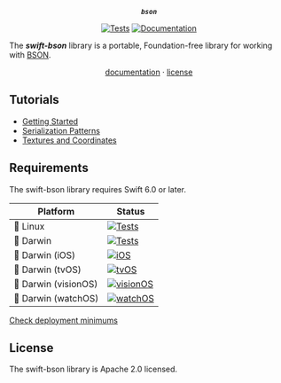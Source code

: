 <div align="center">

***`bson`***

[![Tests](https://github.com/tayloraswift/swift-bson/actions/workflows/Tests.yml/badge.svg)](https://github.com/tayloraswift/swift-bson/actions/workflows/Tests.yml)
[![Documentation](https://github.com/tayloraswift/swift-bson/actions/workflows/Documentation.yml/badge.svg)](https://github.com/tayloraswift/swift-bson/actions/workflows/Documentation.yml)

</div>

The ***swift-bson*** library is a portable, Foundation-free library for working with [BSON](https://bsonspec.org/).

<div align="center">

[documentation](https://swiftinit.org/docs/swift-bson) ·
[license](LICENSE)

</div>


## Tutorials

- [Getting Started](https://swiftinit.org/docs/swift-bson/bson/getting-started)
- [Serialization Patterns](https://swiftinit.org/docs/swift-bson/bson/serialization-patterns)
- [Textures and Coordinates](https://swiftinit.org/docs/swift-bson/bson/textures-and-coordinates)


## Requirements

The swift-bson library requires Swift 6.0 or later.


| Platform | Status |
| -------- | ------ |
| 🐧 Linux | [![Tests](https://github.com/tayloraswift/swift-bson/actions/workflows/Tests.yml/badge.svg)](https://github.com/tayloraswift/swift-bson/actions/workflows/Tests.yml) |
| 🍏 Darwin | [![Tests](https://github.com/tayloraswift/swift-bson/actions/workflows/Tests.yml/badge.svg)](https://github.com/tayloraswift/swift-bson/actions/workflows/Tests.yml) |
| 🍏 Darwin (iOS) | [![iOS](https://github.com/tayloraswift/swift-bson/actions/workflows/iOS.yml/badge.svg)](https://github.com/tayloraswift/swift-bson/actions/workflows/iOS.yml) |
| 🍏 Darwin (tvOS) | [![tvOS](https://github.com/tayloraswift/swift-bson/actions/workflows/tvOS.yml/badge.svg)](https://github.com/tayloraswift/swift-bson/actions/workflows/tvOS.yml) |
| 🍏 Darwin (visionOS) | [![visionOS](https://github.com/tayloraswift/swift-bson/actions/workflows/visionOS.yml/badge.svg)](https://github.com/tayloraswift/swift-bson/actions/workflows/visionOS.yml) |
| 🍏 Darwin (watchOS) | [![watchOS](https://github.com/tayloraswift/swift-bson/actions/workflows/watchOS.yml/badge.svg)](https://github.com/tayloraswift/swift-bson/actions/workflows/watchOS.yml) |


[Check deployment minimums](https://swiftinit.org/docs/swift-bson#ss:platform-requirements)


## License

The swift-bson library is Apache 2.0 licensed.
